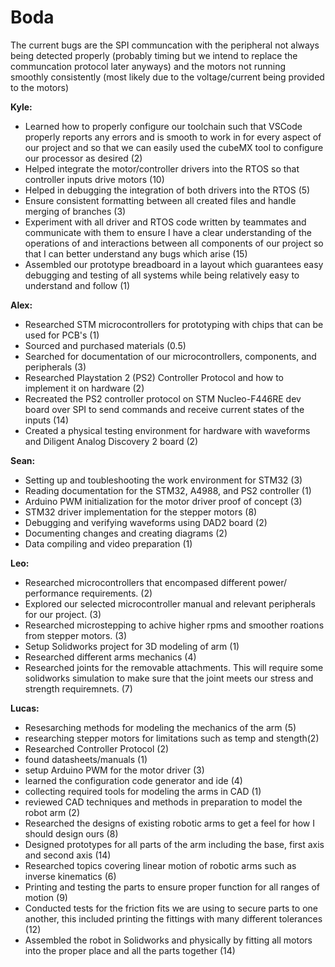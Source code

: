 # Boda
The current bugs are the SPI communcation with the peripheral not always being detected properly (probably timing but we intend to replace the communcation protocol later anyways) and the motors not running smoothly consistently (most likely due to the voltage/current being provided to the motors)

**Kyle:**
* Learned how to properly configure our toolchain such that VSCode properly reports any errors and is smooth to work in for every aspect of our project and so that we can easily used the cubeMX tool to configure our processor as desired (2)
* Helped integrate the motor/controller drivers into the RTOS so that controller inputs drive motors (10)
* Helped in debugging the integration of both drivers into the RTOS (5)
* Ensure consistent formatting between all created files and handle merging of branches (3)
* Experiment with all driver and RTOS code written by teammates and communicate with them to ensure I have a clear understanding of the operations of and interactions between all components of our project so that I can better understand any bugs which arise (15)
* Assembled our prototype breadboard in a layout which guarantees easy debugging and testing of all systems while being relatively easy to understand and follow (1)

**Alex:**
* Researched STM microcontrollers for prototyping with chips that can be used for PCB's (1)
* Sourced and purchased materials (0.5)
* Searched for documentation of our microcontrollers, components, and peripherals (3)
* Researched Playstation 2 (PS2) Controller Protocol and how to implement it on hardware (2)
* Recreated the PS2 controller protocol on STM Nucleo-F446RE dev board over SPI to send commands and receive current states of the inputs (14) 
* Created a physical testing environment for hardware with waveforms and Diligent Analog Discovery 2 board (2)

**Sean:**
* Setting up and toubleshooting the work environment for STM32 (3)
* Reading documentation for the STM32, A4988, and PS2 controller (1)
* Arduino PWM initialization for the motor driver proof of concept (3)
* STM32 driver implementation for the stepper motors (8)
* Debugging and verifying waveforms using DAD2 board (2)
* Documenting changes and creating diagrams (2)
* Data compiling and video preparation (1)
  


**Leo:**
* Researched microcontrollers that encompased different power/ performance requirements. (2)
* Explored our selected microcontroller manual and relevant peripherals for our project. (3)
* Researched microstepping to achive higher rpms and smoother roations from stepper motors. (3)
* Setup Solidworks project for 3D modeling of arm (1)
* Researched different arms mechanics (4)
* Researched joints for the removable attachments. This will require some solidworks simulation to make sure that the joint meets our stress and strength requiremnets. (7)


**Lucas:**
* Resesarching methods for modeling the mechanics of the arm (5)
* researching stepper motors for limitations such as temp and stength(2)
* Researched Controller Protocol (2)
* found datasheets/manuals (1)
* setup Arduino PWM for the motor driver (3)
* learned the configuration code generator and ide (4)
* collecting required tools for modeling the arms in CAD (1)
* reviewed CAD techniques and methods in preparation to model the robot arm (2)
* Researched the designs of existing robotic arms to get a feel for how I should design ours (8)
* Designed prototypes for all parts of the arm including the base, first axis and second axis (14)
* Researched topics covering linear motion of robotic arms such as inverse kinematics (6)
* Printing and testing the parts to ensure proper function for all ranges of motion (9)
* Conducted tests for the friction fits we are using to secure parts to one another, this included printing the fittings with many different tolerances (12)
* Assembled the robot in Solidworks and physically by fitting all motors into the proper place and all the parts together (14)
